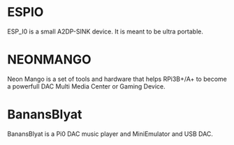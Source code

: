 # ESPIO

ESP_I0 is a small A2DP-SINK device.
It is meant to be ultra portable.

# NEONMANGO

Neon Mango is a set of tools and hardware that helps RPi3B+/A+ to become a powerfull DAC Multi Media Center or Gaming Device.

# BanansBlyat

BanansBlyat is a Pi0 DAC music player and MiniEmulator and USB DAC.